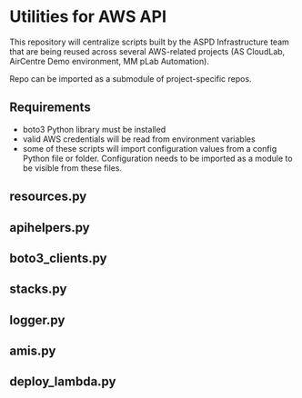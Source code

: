 Utilities for AWS API
=====================

This repository will centralize scripts built by the ASPD Infrastructure team that are being reused across several AWS-related projects (AS CloudLab, AirCentre Demo environment, MM pLab Automation).

Repo can be imported as a submodule of project-specific repos. 

## Requirements
* boto3 Python library must be installed
* valid AWS credentials will be read from environment variables
* some of these scripts will import configuration values from a config Python file or folder. Configuration needs to be imported as a module to be visible from these files.


## resources.py

## apihelpers.py

## boto3_clients.py

## stacks.py

## logger.py

## amis.py

## deploy_lambda.py